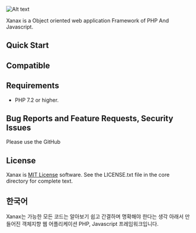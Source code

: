 
![Alt text](https://github.com/kdps/Xanax/blob/master/Logo/logo.png)

Xanax is a Object oriented web application Framework of PHP And Javascript.

Quick Start
------------

Compatible
------------

Requirements
------------
- PHP 7.2 or higher.

Bug Reports and Feature Requests, Security Issues
-------------------------------------------------
Please use the GitHub

License
-------
Xanax is [MIT License](https://en.wikipedia.org/wiki/MIT_License) software. See the LICENSE.txt file in the core directory for complete text.


## 한국어

Xanax는 가능한 모든 코드는 알아보기 쉽고 간결하며 명확해야 한다는 생각 아래서 만들어진 객체지향 웹 어플리케이션 PHP, Javascript 프레임워크입니다.
